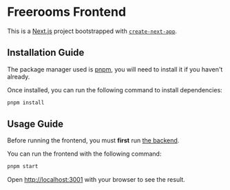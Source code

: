 # Freerooms Frontend

This is a [Next.js](https://nextjs.org/) project bootstrapped with [`create-next-app`](https://github.com/vercel/next.js/tree/canary/packages/create-next-app).

## Installation Guide

The package manager used is [pnpm](https://pnpm.io/), you will need to install it if you haven't already.

Once installed, you can run the following command to install dependencies:

```bash
pnpm install
```

## Usage Guide

Before running the frontend, you must **first** run [the backend](../backend).

You can run the frontend with the following command:

```bash
pnpm start
```

Open [http://localhost:3001](http://localhost:3001) with your browser to see the result.
